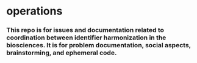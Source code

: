 # operations

### This repo is for issues and documentation related to coordination between identifier harmonization in the biosciences. It is for problem documentation, social aspects, brainstorming, and ephemeral code.
